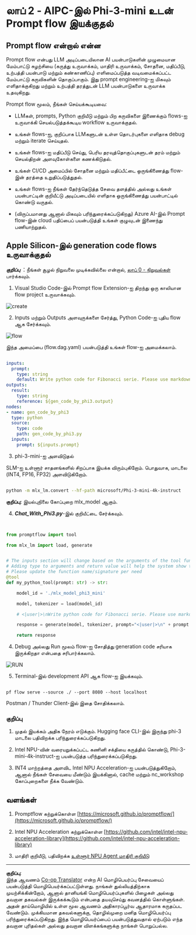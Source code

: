 <!--
CO_OP_TRANSLATOR_METADATA:
{
  "original_hash": "3dbbf568625b1ee04b354c2dc81d3248",
  "translation_date": "2025-10-11T11:56:55+00:00",
  "source_file": "md/02.Application/02.Code/Phi3/VSCodeExt/HOL/Apple/02.PromptflowWithMLX.md",
  "language_code": "ta"
}
-->
# **லாப் 2 - AIPC-இல் Phi-3-mini உடன் Prompt flow இயக்குதல்**

## **Prompt flow என்றால் என்ன**

Prompt flow என்பது LLM அடிப்படையிலான AI பயன்பாடுகளின் முழுமையான மேம்பாட்டு சுழற்சியை (கருத்து உருவாக்கம், மாதிரி உருவாக்கம், சோதனை, மதிப்பீடு, உற்பத்தி பயன்பாடு மற்றும் கண்காணிப்பு) எளிமைப்படுத்த வடிவமைக்கப்பட்ட மேம்பாட்டு கருவிகளின் தொகுப்பாகும். இது prompt engineering-ஐ மிகவும் எளிதாக்குகிறது மற்றும் உற்பத்தி தரத்துடன் LLM பயன்பாடுகளை உருவாக்க உதவுகிறது.

Prompt flow மூலம், நீங்கள் செய்யக்கூடியவை:

- LLMகள், prompts, Python குறியீடு மற்றும் பிற கருவிகளை இணைக்கும் flows-ஐ உருவாக்கி செயல்படுத்தக்கூடிய workflow உருவாக்குதல்.

- உங்கள் flows-ஐ, குறிப்பாக LLMகளுடன் உள்ள தொடர்புகளை எளிதாக debug மற்றும் iterate செய்யுதல்.

- உங்கள் flows-ஐ மதிப்பீடு செய்து, பெரிய தரவுத்தொகுப்புகளுடன் தரம் மற்றும் செயல்திறன் அளவுகோள்களை கணக்கிடுதல்.

- உங்கள் CI/CD அமைப்பில் சோதனை மற்றும் மதிப்பீட்டை ஒருங்கிணைத்து flow-இன் தரத்தை உறுதிப்படுத்துதல்.

- உங்கள் flows-ஐ நீங்கள் தேர்ந்தெடுத்த சேவை தளத்தில் அல்லது உங்கள் பயன்பாட்டின் குறியீட்டு அடிப்படையில் எளிதாக ஒருங்கிணைத்து பயன்பாட்டில் கொண்டு வருதல்.

- (விருப்பமானது ஆனால் மிகவும் பரிந்துரைக்கப்படுகிறது) Azure AI-இல் Prompt flow-இன் cloud பதிப்பைப் பயன்படுத்தி உங்கள் குழுவுடன் இணைந்து பணியாற்றுதல்.



## **Apple Silicon-இல் generation code flows உருவாக்குதல்**

***குறிப்பு*** ：நீங்கள் சூழல் நிறுவலை முடிக்கவில்லை என்றால், [லாப் 0 - நிறுவல்கள்](./01.Installations.md) பார்க்கவும்.

1. Visual Studio Code-இல் Prompt flow Extension-ஐ திறந்து ஒரு காலியான flow project உருவாக்கவும்.

![create](../../../../../../../../../imgs/02/vscodeext/pf_create.png)

2. Inputs மற்றும் Outputs அளவுருக்களை சேர்த்து, Python Code-ஐ புதிய flow ஆக சேர்க்கவும்.

![flow](../../../../../../../../../imgs/02/vscodeext/pf_flow.png)

இந்த அமைப்பை (flow.dag.yaml) பயன்படுத்தி உங்கள் flow-ஐ அமைக்கலாம்.

```yaml

inputs:
  prompt:
    type: string
    default: Write python code for Fibonacci serie. Please use markdown as output
outputs:
  result:
    type: string
    reference: ${gen_code_by_phi3.output}
nodes:
- name: gen_code_by_phi3
  type: python
  source:
    type: code
    path: gen_code_by_phi3.py
  inputs:
    prompt: ${inputs.prompt}


```

3. phi-3-mini-ஐ அளவிடுதல்

SLM-ஐ உள்ளூர் சாதனங்களில் சிறப்பாக இயக்க விரும்புகிறோம். பொதுவாக, மாடலை (INT4, FP16, FP32) அளவிடுகிறோம்.

```bash

python -m mlx_lm.convert --hf-path microsoft/Phi-3-mini-4k-instruct

```

**குறிப்பு:** இயல்புநிலை கோப்புறை mlx_model ஆகும்.

4. ***Chat_With_Phi3.py***-இல் குறியீட்டை சேர்க்கவும்.

```python


from promptflow import tool

from mlx_lm import load, generate


# The inputs section will change based on the arguments of the tool function, after you save the code
# Adding type to arguments and return value will help the system show the types properly
# Please update the function name/signature per need
@tool
def my_python_tool(prompt: str) -> str:

    model_id = './mlx_model_phi3_mini'

    model, tokenizer = load(model_id)

    # <|user|>\nWrite python code for Fibonacci serie. Please use markdown as output<|end|>\n<|assistant|>

    response = generate(model, tokenizer, prompt="<|user|>\n" + prompt  + "<|end|>\n<|assistant|>", max_tokens=2048, verbose=True)

    return response


```

4. Debug அல்லது Run மூலம் flow-ஐ சோதித்து generation code சரியாக இருக்கிறதா என்பதை சரிபார்க்கலாம்.

![RUN](../../../../../../../../../imgs/02/vscodeext/pf_run.png)

5. Terminal-இல் development API ஆக flow-ஐ இயக்கவும்.

```

pf flow serve --source ./ --port 8080 --host localhost   

```

Postman / Thunder Client-இல் இதை சோதிக்கலாம்.


### **குறிப்பு**

1. முதல் இயக்கம் அதிக நேரம் எடுக்கும். Hugging face CLI-இல் இருந்து phi-3 மாடலை பதிவிறக்க பரிந்துரைக்கப்படுகிறது.

2. Intel NPU-வின் வரையறுக்கப்பட்ட கணினி சக்தியை கருத்தில் கொண்டு, Phi-3-mini-4k-instruct-ஐ பயன்படுத்த பரிந்துரைக்கப்படுகிறது.

3. INT4 மாற்றத்தை அளவிட Intel NPU Acceleration-ஐ பயன்படுத்துகிறோம், ஆனால் நீங்கள் சேவையை மீண்டும் இயக்கினால், cache மற்றும் nc_workshop கோப்புறைகளை நீக்க வேண்டும்.



## **வளங்கள்**

1. Promptflow கற்றுக்கொள்ள [https://microsoft.github.io/promptflow/](https://microsoft.github.io/promptflow/)

2. Intel NPU Acceleration கற்றுக்கொள்ள [https://github.com/intel/intel-npu-acceleration-library](https://github.com/intel/intel-npu-acceleration-library)

3. மாதிரி குறியீடு, பதிவிறக்க [உள்ளூர் NPU Agent மாதிரி குறியீடு](../../../../../../../../../code/07.Lab/01/AIPC/local-npu-agent)

---

**குறிப்பு**:  
இந்த ஆவணம் [Co-op Translator](https://github.com/Azure/co-op-translator) என்ற AI மொழிபெயர்ப்பு சேவையைப் பயன்படுத்தி மொழிபெயர்க்கப்பட்டுள்ளது. நாங்கள் துல்லியத்திற்காக முயற்சிக்கின்றோம், ஆனால் தானியங்கி மொழிபெயர்ப்புகளில் பிழைகள் அல்லது தவறான தகவல்கள் இருக்கக்கூடும் என்பதை தயவுசெய்து கவனத்தில் கொள்ளுங்கள். அதன் தாய்மொழியில் உள்ள மூல ஆவணம் அதிகாரப்பூர்வ ஆதாரமாக கருதப்பட வேண்டும். முக்கியமான தகவல்களுக்கு, தொழில்முறை மனித மொழிபெயர்ப்பு பரிந்துரைக்கப்படுகிறது. இந்த மொழிபெயர்ப்பைப் பயன்படுத்துவதால் ஏற்படும் எந்த தவறான புரிதல்கள் அல்லது தவறான விளக்கங்களுக்கு நாங்கள் பொறுப்பல்ல.